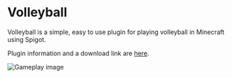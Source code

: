 # Volleyball

Volleyball is a simple, easy to use plugin for playing volleyball in Minecraft using Spigot.

Plugin information and a download link are [here](https://www.spigotmc.org/resources/volleyball.75375/).

![Gameplay image](https://xorg.us/8OnbFc.png)
